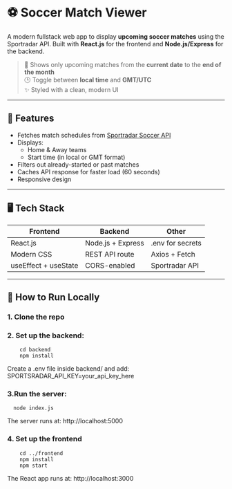 # ⚽ Soccer Match Viewer

A modern fullstack web app to display **upcoming soccer matches** using the Sportradar API. Built with **React.js** for the frontend and **Node.js/Express** for the backend.

> 📅 Shows only upcoming matches from the **current date** to the **end of the month**  
> 🕒 Toggle between **local time** and **GMT/UTC**  
> ✨ Styled with a clean, modern UI

---

## 🔧 Features

- Fetches match schedules from [Sportradar Soccer API](https://developer.sportradar.com/docs/read/Soccer)
- Displays:
  - Home & Away teams
  - Start time (in local or GMT format)
- Filters out already-started or past matches
- Caches API response for faster load (60 seconds)
- Responsive design

---

## 🖥️ Tech Stack

| Frontend              | Backend            | Other         |
|-----------------------|--------------------|---------------|
| React.js              | Node.js + Express  | .env for secrets |
| Modern CSS            | REST API route     | Axios + Fetch |
| useEffect + useState  | CORS-enabled       | Sportradar API |

---

## 🚀 How to Run Locally

### 1. Clone the repo
### 2. Set up the backend:
        cd backend
        npm install
  Create a .env file inside backend/ and add:    SPORTSRADAR_API_KEY=your_api_key_here
### 3.Run the server:
      node index.js
The server runs at: http://localhost:5000
### 4. Set up the frontend
        cd ../frontend
        npm install
        npm start
The React app runs at: http://localhost:3000
